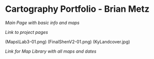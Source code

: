 # Cartography Portfolio - Brian Metz

*Main Page with basic info and maps*

*Link to project pages*

(Maps\Lab3-01.png)    (FinalShenV2-01.png)    (KyLandcover.jpg)

*Link for Map Library with all maps and dates*